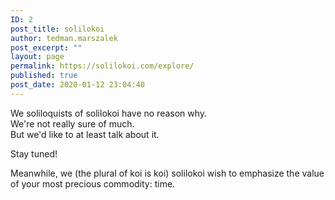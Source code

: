 ```yaml
---
ID: 2
post_title: solilokoi
author: tedman.marszalek
post_excerpt: ""
layout: page
permalink: https://solilokoi.com/explore/
published: true
post_date: 2020-01-12 23:04:40
---
```

<!-- wp:paragraph {"align":"justify"} -->
<p class="has-text-align-justify"> </p>
<!-- /wp:paragraph -->

<!-- wp:paragraph {"align":"justify"} -->
<p class="has-text-align-justify"> We soliloquists of solilokoi have no reason why. <br> We're not really sure of much. <br> But we'd like to at least talk about it. </p>
<!-- /wp:paragraph -->

<!-- wp:paragraph -->
<p>Stay tuned!</p>
<!-- /wp:paragraph -->

<!-- wp:paragraph -->
<p>Meanwhile, we (the plural of koi is koi) solilokoi wish to emphasize the value of your most precious commodity: time. </p>
<!-- /wp:paragraph -->

<!-- wp:paragraph -->
<p></p>
<!-- /wp:paragraph -->

<!-- wp:paragraph -->
<p></p>
<!-- /wp:paragraph -->